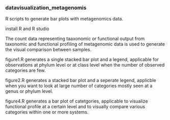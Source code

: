 <h3>datavisualization_metagenomis </h3>

R scripts to generate bar plots with metagenomics data.

install R and R studio

The count data representing taaxonomic or functional output from taxonomic and functional profiling of metagenomic data is used to generate the visual comparison between samples.

figure1.R generates a single stacked bar plot and a legend, applicable for observations at phylum level or at class level when the number of observed categories are few. 

figure2.R generates a stacked bar plot and a seperate legend, applicble when you want to look at large number of categories mostly seen at a genus or phylum level.

figure4.R generates a bar plot of catetgories, applicable to visualize functional profile at a certain level and to visually compare various categories within one or more systems.
